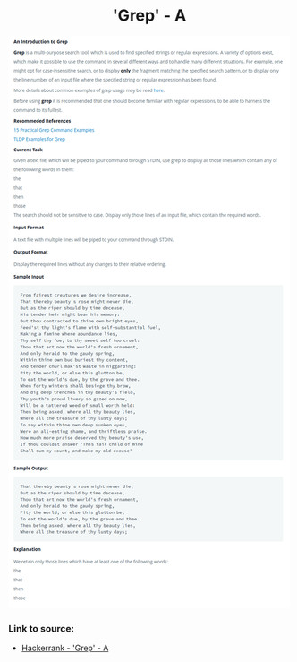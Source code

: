<h1 align="center">'Grep' - A</h1>

![alt text](https://github.com/matthew01lokiet/Github-repos-images/blob/main/Other/Bash/grep_A.png)

### Link to source: 
- <a href="https://www.hackerrank.com/challenges/text-processing-in-linux-the-grep-command-4/problem">Hackerrank - 'Grep' - A</a>

